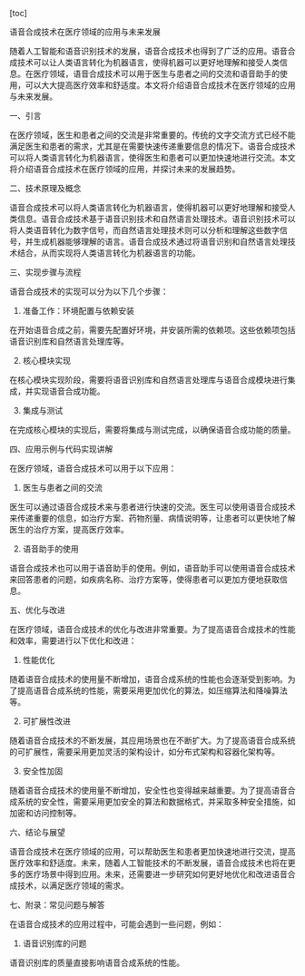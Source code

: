 
[toc]                    
                
                
语音合成技术在医疗领域的应用与未来发展

随着人工智能和语音识别技术的发展，语音合成技术也得到了广泛的应用。语音合成技术可以让人类语言转化为机器语言，使得机器可以更好地理解和接受人类信息。在医疗领域，语音合成技术可以用于医生与患者之间的交流和语音助手的使用，可以大大提高医疗效率和舒适度。本文将介绍语音合成技术在医疗领域的应用与未来发展。

一、引言

在医疗领域，医生和患者之间的交流是非常重要的。传统的文字交流方式已经不能满足医生和患者的需求，尤其是在需要快速传递重要信息的情况下。语音合成技术可以将人类语言转化为机器语言，使得医生和患者可以更加快速地进行交流。本文将介绍语音合成技术在医疗领域的应用，并探讨未来的发展趋势。

二、技术原理及概念

语音合成技术可以将人类语言转化为机器语言，使得机器可以更好地理解和接受人类信息。语音合成技术基于语音识别技术和自然语言处理技术。语音识别技术可以将人类语音转化为数字信号，而自然语言处理技术则可以分析和理解这些数字信号，并生成机器能够理解的语言。语音合成技术通过将语音识别和自然语言处理技术结合，从而实现将人类语言转化为机器语言的功能。

三、实现步骤与流程

语音合成技术的实现可以分为以下几个步骤：

1. 准备工作：环境配置与依赖安装

在开始语音合成之前，需要先配置好环境，并安装所需的依赖项。这些依赖项包括语音识别库和自然语言处理库等。

2. 核心模块实现

在核心模块实现阶段，需要将语音识别库和自然语言处理库与语音合成模块进行集成，并实现语音合成功能。

3. 集成与测试

在完成核心模块的实现后，需要将集成与测试完成，以确保语音合成功能的质量。

四、应用示例与代码实现讲解

在医疗领域，语音合成技术可以用于以下应用：

1. 医生与患者之间的交流

医生可以通过语音合成技术来与患者进行快速的交流。医生可以使用语音合成技术来传递重要的信息，如治疗方案、药物剂量、病情说明等，让患者可以更快地了解医生的治疗方案，提高医疗效率。

2. 语音助手的使用

语音合成技术也可以用于语音助手的使用。例如，语音助手可以使用语音合成技术来回答患者的问题，如疾病名称、治疗方案等，使得患者可以更加方便地获取信息。

五、优化与改进

在医疗领域，语音合成技术的优化与改进非常重要。为了提高语音合成技术的性能和效率，需要进行以下优化和改进：

1. 性能优化

随着语音合成技术的使用量不断增加，语音合成系统的性能也会逐渐受到影响。为了提高语音合成系统的性能，需要采用更加优化的算法，如压缩算法和降噪算法等。

2. 可扩展性改进

随着语音合成技术的不断发展，其应用场景也在不断扩大。为了提高语音合成系统的可扩展性，需要采用更加灵活的架构设计，如分布式架构和容器化架构等。

3. 安全性加固

随着语音合成技术的使用量不断增加，安全性也变得越来越重要。为了提高语音合成系统的安全性，需要采用更加安全的算法和数据格式，并采取多种安全措施，如加密和访问控制等。

六、结论与展望

语音合成技术在医疗领域的应用，可以帮助医生和患者更加快速地进行交流，提高医疗效率和舒适度。未来，随着人工智能技术的不断发展，语音合成技术也将在更多的医疗场景中得到应用。未来，还需要进一步研究如何更好地优化和改进语音合成技术，以满足医疗领域的需求。

七、附录：常见问题与解答

在语音合成技术的应用过程中，可能会遇到一些问题，例如：

1. 语音识别库的问题

语音识别库的质量直接影响语音合成系统的性能。

